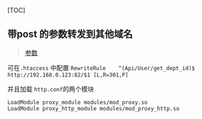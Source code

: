 [TOC]

## 带post 的参数转发到其他域名
> [参数](https://blog.csdn.net/mengzuchao/article/details/80593789)

可在`.htaccess` 中配置
`RewriteRule    ^(Api/User/get_dept_id)$  http://192.168.0.123:82/$1 [L,R=301,P]`

并且加载 `http.conf`的两个模块
```
LoadModule proxy_module modules/mod_proxy.so
LoadModule proxy_http_module modules/mod_proxy_http.so
```